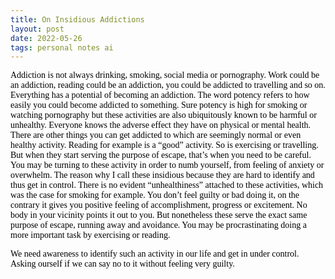 ```yaml
---
title: On Insidious Addictions
layout: post
date: 2022-05-26
tags: personal notes ai
---
```

<p style="color: rgb(26, 26, 26)" class="body"><span style="color: rgb(0, 0, 0); font-family: Calibri Regular; font-weight: 400">Addiction is not always drinking, smoking, social media or pornography. Work could be an addiction, reading could be an addiction, you could be addicted to travelling and so on. Everything has a potential of becoming an addiction. The word potency refers to how easily you could become addicted to something. Sure potency is high for smoking or watching pornography but these activities are also ubiquitously known to be harmful or unhealthy. Everyone knows the adverse effect they have on physical or mental health. There are other things you can get addicted to which are seemingly normal or even healthy activity. Reading for example is a “good” activity. So is exercising or travelling. But when they start serving the purpose of escape, that’s when you need to be careful. You may be turning to these activity in order to numb yourself, from feeling of anxiety or overwhelm. The reason why I call these insidious because they are hard to identify and thus get in control. There is no evident “unhealthiness” attached to these activities, which was the case for smoking for example. You don’t feel guilty or bad doing it, on the contrary it gives you positive feeling of accomplishment, progress or excitement. No body in your vicinity points it out to you. But nonetheless these serve the exact same purpose of escape, running away and avoidance. You may be procrastinating doing a more important task by exercising or reading.</span></p><p style="color: rgb(26, 26, 26)" class="body"><span style="color: rgb(0, 0, 0); font-family: Calibri Regular; font-weight: 400">We need awareness to identify such an activity in our life and get in under control. Asking ourself if we can say no to it without feeling very guilty.</span></p>